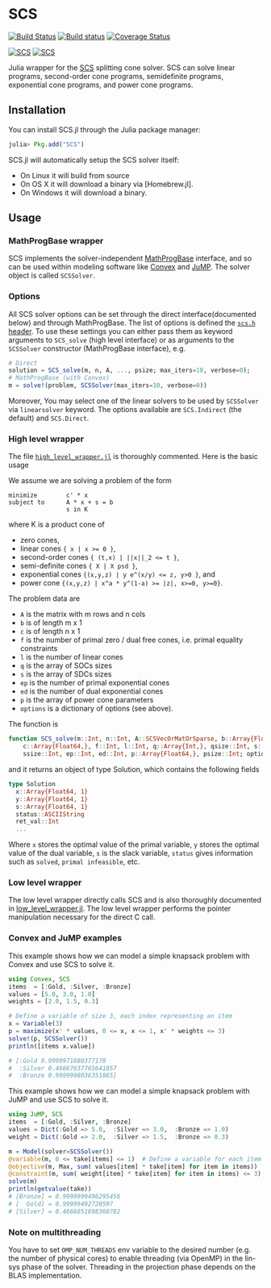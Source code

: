 # SCS

[![Build Status](https://travis-ci.org/JuliaOpt/SCS.jl.svg?branch=master)](https://travis-ci.org/JuliaOpt/SCS.jl)
[![Build status](https://ci.appveyor.com/api/projects/status/yb4yfg4oryw7yten/branch/master?svg=true)](https://ci.appveyor.com/project/mlubin/scs-jl/branch/master)
[![Coverage Status](https://coveralls.io/repos/JuliaOpt/SCS.jl/badge.svg?branch=master)](https://coveralls.io/r/JuliaOpt/SCS.jl?branch=master)

[![SCS](http://pkg.julialang.org/badges/SCS_0.5.svg)](http://pkg.julialang.org/?pkg=SCS&ver=0.5)
[![SCS](http://pkg.julialang.org/badges/SCS_0.6.svg)](http://pkg.julialang.org/?pkg=SCS&ver=0.6)


Julia wrapper for the [SCS](https://github.com/cvxgrp/scs) splitting cone
solver. SCS can solve linear programs, second-order cone programs, semidefinite
programs, exponential cone programs, and power cone programs.

## Installation

You can install SCS.jl through the Julia package manager:
```julia
julia> Pkg.add("SCS")
```

SCS.jl will automatically setup the SCS solver itself:
 - On Linux it will build from source
 - On OS X it will download a binary via [Homebrew.jl].
 - On Windows it will download a binary.

## Usage

### MathProgBase wrapper
SCS implements the solver-independent [MathProgBase](https://github.com/JuliaOpt/MathProgBase.jl) interface, and so can be used within modeling software like [Convex](https://github.com/JuliaOpt/Convex.jl) and [JuMP](https://github.com/JuliaOpt/JuMP.jl). The solver object is called `SCSSolver`.

### Options
All SCS solver options can be set through the direct interface(documented below) and through MathProgBase.
The list of options is defined the [`scs.h` header](https://github.com/cvxgrp/scs/blob/58e9af926fabc6674a9f488d4e9761a4f0fc451c/include/scs.h#L43).
To use these settings you can either pass them as keyword arguments to `SCS_solve` (high level interface) or as arguments to the `SCSSolver` constructor (MathProgBase interface), e.g.
```julia
# Direct
solution = SCS_solve(m, n, A, ..., psize; max_iters=10, verbose=0);
# MathProgBase (with Convex)
m = solve!(problem, SCSSolver(max_iters=10, verbose=0))
```

Moreover, You may select one of the linear solvers to be used by `SCSSolver` via `linearsolver` keyword. The options available are `SCS.Indirect` (the default) and `SCS.Direct`.

### High level wrapper

The file [`high_level_wrapper.jl`](https://github.com/JuliaOpt/SCS.jl/blob/master/src/high_level_wrapper.jl) is thoroughly commented. Here is the basic usage

We assume we are solving a problem of the form
```
minimize        c' * x
subject to      A * x + s = b
                s in K
```
where K is a product cone of

- zero cones,
- linear cones `{ x | x >= 0 }`,
- second-order cones `{ (t,x) | ||x||_2 <= t }`,
- semi-definite cones `{ X | X psd }`,
- exponential cones `{(x,y,z) | y e^(x/y) <= z, y>0 }`, and
- power cone `{(x,y,z) | x^a * y^(1-a) >= |z|, x>=0, y>=0}`.

The problem data are

- `A` is the matrix with m rows and n cols
- `b` is of length m x 1
- `c` is of length n x 1
- `f` is the number of primal zero / dual free cones, i.e. primal equality constraints
- `l` is the number of linear cones
- `q` is the array of SOCs sizes
- `s` is the array of SDCs sizes
- `ep` is the number of primal exponential cones
- `ed` is the number of dual exponential cones
- `p` is the array of power cone parameters
- `options` is a dictionary of options (see above).

The function is

```julia
function SCS_solve(m::Int, n::Int, A::SCSVecOrMatOrSparse, b::Array{Float64,},
    c::Array{Float64,}, f::Int, l::Int, q::Array{Int,}, qsize::Int, s::Array{Int,},
    ssize::Int, ep::Int, ed::Int, p::Array{Float64,}, psize::Int; options...)
```

and it returns an object of type Solution, which contains the following fields

```julia
type Solution
  x::Array{Float64, 1}
  y::Array{Float64, 1}
  s::Array{Float64, 1}
  status::ASCIIString
  ret_val::Int
  ...
```

Where `x` stores the optimal value of the primal variable, `y` stores the optimal value of the dual variable, `s` is the slack variable, `status` gives information such as `solved`, `primal infeasible`, etc.

### Low level wrapper

The low level wrapper directly calls SCS and is also thoroughly documented in [low_level_wrapper.jl](https://github.com/JuliaOpt/SCS.jl/blob/master/src/low_level_wrapper.jl). The low level wrapper performs the pointer manipulation necessary for the direct C call.

### Convex and JuMP examples
This example shows how we can model a simple knapsack problem with Convex and use SCS to solve it.
```julia
using Convex, SCS
items  = [:Gold, :Silver, :Bronze]
values = [5.0, 3.0, 1.0]
weights = [2.0, 1.5, 0.3]

# Define a variable of size 3, each index representing an item
x = Variable(3)
p = maximize(x' * values, 0 <= x, x <= 1, x' * weights <= 3)
solve!(p, SCSSolver())
println([items x.value])

# [:Gold 0.9999971880377178
#  :Silver 0.46667637765641057
#  :Bronze 0.9999998036351865]
```

This example shows how we can model a simple knapsack problem with JuMP and use SCS to solve it.
```julia
using JuMP, SCS
items  = [:Gold, :Silver, :Bronze]
values = Dict(:Gold => 5.0,  :Silver => 3.0,  :Bronze => 1.0)
weight = Dict(:Gold => 2.0,  :Silver => 1.5,  :Bronze => 0.3)

m = Model(solver=SCSSolver())
@variable(m, 0 <= take[items] <= 1)  # Define a variable for each item
@objective(m, Max, sum( values[item] * take[item] for item in items))
@constraint(m, sum( weight[item] * take[item] for item in items) <= 3)
solve(m)
println(getvalue(take))
# [Bronze] = 0.9999999496295456
# [  Gold] = 0.99999492720597
# [Silver] = 0.4666851698368782
```

### Note on multithreading
You have to set `OMP_NUM_THREADS` env variable to the desired number (e.g. the number of physical cores) to enable threading (via OpenMP) in the lin-sys phase of the solver. Threading in the projection phase depends on the BLAS implementation.
